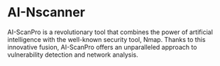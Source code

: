 # AI-Nscanner
AI-ScanPro is a revolutionary tool that combines the power of artificial intelligence with the well-known security tool, Nmap. Thanks to this innovative fusion, AI-ScanPro offers an unparalleled approach to vulnerability detection and network analysis.
